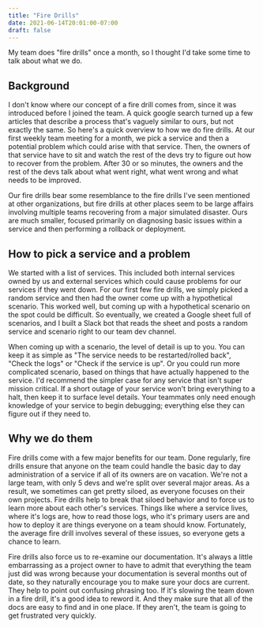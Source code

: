 ```yaml
---
title: "Fire Drills"
date: 2021-06-14T20:01:00-07:00
draft: false
---
```


My team does "fire drills" once a month, so I thought I'd take some time to talk about what we do. 

## Background

I don't know where our concept of a fire drill comes from, since it was introduced before I joined the team. A quick google search turned up a few articles that describe a process that's vaguely similar to ours, but not exactly the same. So here's a quick overview to how we do fire drills. At our first weekly team meeting for a month, we pick a service and then a potential problem which could arise with that service. Then, the owners of that service have to sit and watch the rest of the devs try to figure out how to recover from the problem. After 30 or so minutes, the owners and the rest of the devs talk about what went right, what went wrong and what needs to be improved. 

Our fire drills bear some resemblance to the fire drills I've seen mentioned at other organizations, but fire drills at other places seem to be large affairs involving multiple teams recovering from a major simulated disaster. Ours are much smaller, focused primarily on diagnosing basic issues within a service and then performing a rollback or deployment.  

## How to pick a service and a problem

We started with a list of services. This included both internal services owned by us and external services which could cause problems for our services if they went down. For our first few fire drills, we simply picked a random service and then had the owner come up with a hypothetical scenario. This worked well, but coming up with a hypothetical scenario on the spot could be difficult. So eventually, we created a Google sheet full of scenarios, and I built a Slack bot that reads the sheet and posts a random service and scenario right to our team dev channel. 

When coming up with a scenario, the level of detail is up to you. You can keep it as simple as "The service needs to be restarted/rolled back", "Check the logs" or "Check if the service is up". Or you could run more complicated scenario, based on things that have actually happened to the service. I'd recommend the simpler case for any service that isn't super mission critical. If a short outage of your service won't bring everything to a halt, then keep it to surface level details. Your teammates only need enough knowledge of your service to begin debugging; everything else they can figure out if they need to. 

## Why we do them

Fire drills come with a few major benefits for our team. Done regularly, fire drills ensure that anyone on the team could handle the basic day to day administration of a service if all of its owners are on vacation. We're not a large team, with only 5 devs and we're split over several major areas. As a result, we sometimes can get pretty siloed, as everyone focuses on their own projects. Fire drills help to break that siloed behavior and to force us to learn more about each other's services. Things like where a service lives, where it's logs are, how to read those logs, who it's primary users are and how to deploy it are things everyone on a team should know. Fortunately, the average fire drill involves several of these issues, so everyone gets a chance to learn. 

Fire drills also force us to re-examine our documentation. It's always a little embarrassing as a project owner to have to admit that everything the team just did was wrong because your documentation is several months out of date, so they naturally encourage you to make sure your docs are current. They help to point out confusing phrasing too. If it's slowing the team down in a fire drill, it's a good idea to reword it. And they make sure that all of the docs are easy to find and in one place. If they aren't, the team is going to get frustrated very quickly.